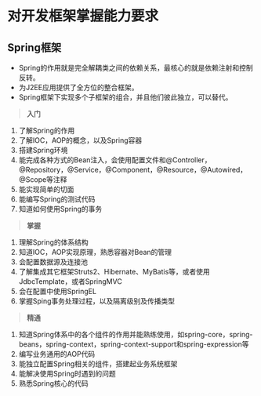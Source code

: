 # 对开发框架掌握能力要求

## Spring框架

- Spring的作用就是完全解耦类之间的依赖关系，最核心的就是依赖注射和控制反转。
- 为J2EE应用提供了全方位的整合框架。
- Spring框架下实现多个子框架的组合，并且他们彼此独立，可以替代。

> **入门**

1. 了解Spring的作用
2. 了解IOC，AOP的概念，以及Spring容器
3. 搭建Spring环境
4. 能完成各种方式的Bean注入，会使用配置文件和@Controller，@Repository，@Service，@Component，@Resource，@Autowired，@Scope等注释
5. 能实现简单的切面
6. 能编写Spring的测试代码
7. 知道如何使用Spring的事务

> **掌握**

1. 理解Spring的体系结构
2. 知道IOC，AOP实现原理，熟悉容器对Bean的管理
3. 会配置数据源及连接池
4. 了解集成其它框架Struts2、Hibernate、MyBatis等，或者使用JdbcTemplate，或者SpringMVC
5. 会在配置中使用SpringEL
6. 掌握Sping事务处理过程，以及隔离级别及传播类型

> **精通**

1. 知道Spring体系中的各个组件的作用并能熟练使用，如spring-core，spring-beans，spring-context，spring-context-support和spring-expression等
2. 编写业务通用的AOP代码
3. 能独立配置Spring相关的组件，搭建起业务系统框架
4. 能解决使用Spring时遇到的问题
5. 熟悉Spring核心的代码
